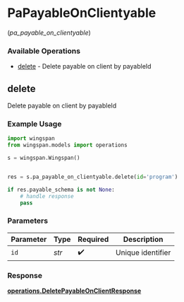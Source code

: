 # PaPayableOnClientyable
(*pa_payable_on_clientyable*)

### Available Operations

* [delete](#delete) - Delete payable on client by payableId

## delete

Delete payable on client by payableId

### Example Usage

```python
import wingspan
from wingspan.models import operations

s = wingspan.Wingspan()


res = s.pa_payable_on_clientyable.delete(id='program')

if res.payable_schema is not None:
    # handle response
    pass
```

### Parameters

| Parameter          | Type               | Required           | Description        |
| ------------------ | ------------------ | ------------------ | ------------------ |
| `id`               | *str*              | :heavy_check_mark: | Unique identifier  |


### Response

**[operations.DeletePayableOnClientResponse](../../models/operations/deletepayableonclientresponse.md)**

